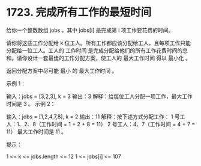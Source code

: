 # 1723. 完成所有工作的最短时间
  给你一个整数数组 jobs ，其中 jobs[i] 是完成第 i 项工作要花费的时间。
  
  请你将这些工作分配给 k 位工人。所有工作都应该分配给工人，且每项工作只能分配给一位工人。工人的 工作时间 是完成分配给他们的所有工作花费时间的总和。请你设计一套最佳的工作分配方案，使工人的 最大工作时间 得以 最小化 。
  
  返回分配方案中尽可能 最小 的 最大工作时间 。
  
   
  
  示例 1：
  
  输入：jobs = [3,2,3], k = 3
  输出：3
  解释：给每位工人分配一项工作，最大工作时间是 3 。
  示例 2：
  
  输入：jobs = [1,2,4,7,8], k = 2
  输出：11
  解释：按下述方式分配工作：
  1 号工人：1、2、8（工作时间 = 1 + 2 + 8 = 11）
  2 号工人：4、7（工作时间 = 4 + 7 = 11）
  最大工作时间是 11 。
   
  
  提示：
  
  1 <= k <= jobs.length <= 12
  1 <= jobs[i] <= 107